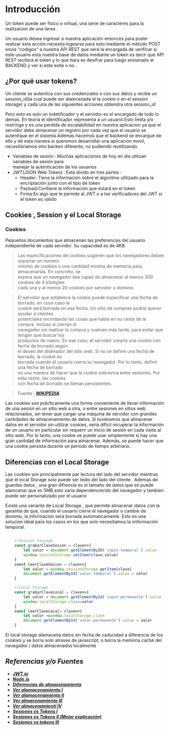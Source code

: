 # **Introducción**

Un token puede ser físico o virtual, una serie de caracteres para la realizacion de una
tarea .

Un usuario desea ingresar a nuestra aplicación entonces para poder realizar
esta acción necesita logearse para esto mediante el método POST
envia "codigos" a nuestra API REST que será la encargada de verificar 
si este usuario esta nuestra base de datos mediante un token es decir que API REST recibirá el token y lo que hara es desifrar para luego enviarselo al BACKEND y ver si este exite o no .

## **¿Por qué usar tokens?**

Un cliente se autentica con sus credenciales o con sus datos y recibe un session_id(la cual puede ser alamcenada el la cookie o en el session storage) y cada una de las siguientes acciones obtendra otra session_id

Pero esto es solo un indetificador y el servidor es el encargado de todo
lo demas. En teoria el identificador representa a un usuario.Esto limita
y/o restringe y es una perdida de escalabilidad en nuestra aplicacion
ya que el servidor debe almacenar un registro por cada vez que el usuario
se autentique en el sistema.Ademas hacemos que el backend se encargue de ello y de esta 
manera si queremos desarrollar una aplicación movil, necesitariamos otro backen 
diferente, no pudiendo reutilizando.

- Variables de sesión : Muchas aplicaciones de hoy en dia utilizan variables de sesión para<br> manejar la autenticación de los usuarios
- JWT(JSON Web Token) : Está divido en tres partes :
  - Header: Tiene la información sobre el algoritmo utilizado para la encriptación junto con el tipo de token
  - Payload:Contiene la información que estará en el token
  - Firma:Es algo que le permite al JWT o a los verificadores del JWT si el token es válido

## **Cookies , Session y el Local Storage**

### **Cookies**

Pequeños documentos que almacenan las preferencias del usuario independiente de cada servidor. Su capacidad es de 4KB.

> Las especificaciones de cookies sugieren que los navegadores deben soportar un número <br>
> mínimo de cookies o una cantidad mínima de memoria para almacenarlas. En concreto, se <br>
> espera que un navegador sea capaz de almacenar al menos 300 cookies de 4 kilobytes <br>
> cada una y al menos 20 cookies por servidor o dominio.

> El servidor que establece la cookie puede especificar una fecha de borrado, en cuyo caso la<br> 
> cookie será borrada en esa fecha. Un sitio de compras podría querer ayudar a clientes<br> 
> potenciales recordando las cosas que había en su cesta de la compra, incluso si cierran el<br> 
> navegador sin realizar la compra y vuelven más tarde, para evitar que tengan que buscar los <br>
> productos de nuevo. En ese caso, el servidor crearía una cookie con fecha de borrado según <br>
> el deseo del diseñador del sitio web. Si no se define una fecha de borrado, la cookie es<br> 
> borrada cuando el usuario cierra su navegador. Por lo tanto, definir una fecha de borrado<br> 
> es una manera de hacer que la cookie sobreviva entre sesiones. Por esta razón, las cookies<br> 
> con fecha de borrado se llaman persistentes.<br>

> Fuente : [***WIKIPEDIA***](https://es.wikipedia.org/wiki/Cookie_(inform%C3%A1tica))

Las cookies son prácticamente una forma conveniente de 
llevar información de una sesión en un sitio web a otra, o 
entre sesiones en sitios web relacionados, sin tener que 
cargar una máquina de servidor con grandes cantidades de 
almacenamiento de datos. Si tuviéramos que almacenar datos 
en el servidor sin utilizar cookies, sería difícil 
recuperar la información de un usuario en particular sin 
requerir un inicio de sesión en cada visita al sitio web. 
Por lo tanto, una cookie se puede usar simplemente si hay 
una gran cantidad de información para almacenar. Además, se 
puede hacer que una cookie persista durante un período de 
tiempo arbitrario.

## **Diferencias con el  Local Storage**

Las cookies son principalmente par lectura del lado del servidor
mientras que el local Storage solo puede ser leido del lado del cliente . Ademas de guardas datos , una gran difrencia es el tamaño de datos que se puede alamcenar que es 5MB esto varia dependenciendo del navegador y tambien puede ser personalizado por el usuario

Existe una variante de Local Storage , que permite almacenar datos con
la garantía de que, cuando el usuario cierre el navegador o cambie de dominio,
la informacion será borrada automaticamente. Esto es una solucion ideal para los casos en los que solo necesitamos la imformación temporal.


````javascript

    //Session Storage
    const grabarClaveSesion = clave=>{
        let valor = document.getElementByID('input-temporal').value
        window.sessionStorage.setItem(clave,value)
    }
    const leerClaveSesion = clave=>{
        let valor = window.sessionStorage.getItem(clave)
        document.getElementById('valor-temporal').value = valor
    }

    //Local Storage
    const grabarClaveLocal = clave=>{
        let valor = document.getElementById('input-permanente').value
        window.localStorage.clave=valor
    }
    const leerClaveLocal= clave=>{
        let valor =window.localStorage.clave
        document.getElementById('valor-permanente').value = valor
    }
````

El local storage alamacena datos sin fecha de caducidad a diferencia de los cookies y se borra solo atraves de javascript, o borra la memoria caché del navegador / datos almacenados localmente

## ***Referencias y/o Fuentes***

- [***JWT.io***](https://jwt.io/)
- [***Node.js***](https://github.com/MaurickThom/Node.js)
- [***Diferencias de almacenamiento***](https://codepen.io/beaucarnes/pen/KmeRMx)
- [***Ver alamacenamiento I***](http://js.dokry.com/cul-es-el-tamao-mximo-de-los-valores-de-almacenamiento-local.html)
- [***Ver alamacenamiento II***](https://www.bit.es/knowledge-center/cookies-vs-localstorage-cual-es-la-mejor-opcion/)
- [***Ver almacenamiento III***](https://scotch.io/@PratyushB/local-storage-vs-session-storage-vs-cookie)
- [***Ver almacenamienti IV***](https://ed.team/blog/que-es-y-como-utilizar-localstorage-y-sessionstorage)
- [***Sesiones vs Tokens I***](https://rstopup.com/sesiones-vs-basada-en-token-de-autenticacion.html)
- [***Sesiones vs Tokens II (Mejor explicación)***](https://programacionymas.com/blog/jwt-vs-cookies-y-sesiones)
- [***Sesiones vs tokens III***](https://carlosazaustre.es/que-es-la-autenticacion-con-token/)
